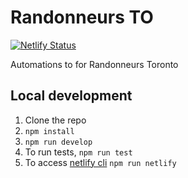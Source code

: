 # Randonneurs TO

[![Netlify Status](https://api.netlify.com/api/v1/badges/17a06075-366c-485f-9e60-34bfee1fee3c/deploy-status)](https://app.netlify.com/sites/randonneursto/deploys)

Automations to for Randonneurs Toronto

## Local development

1. Clone the repo
2. `npm install`
3. `npm run develop`
4.  To run tests, `npm run test`
5.  To access [netlify cli](https://docs.netlify.com/cli/) `npm run netlify`
